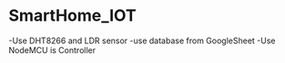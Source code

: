 # SmartHome_IOT
-Use DHT8266 and LDR sensor
-use database from GoogleSheet 
-Use NodeMCU is Controller

